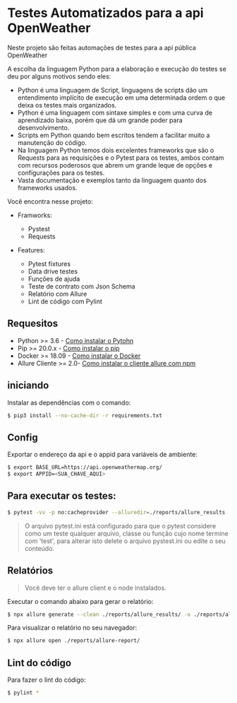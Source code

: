 # Testes Automatizados para a api OpenWeather

Neste projeto são feitas automações de testes para a api pública OpenWeather

A escolha da linguagem Python para a elaboração e execução do testes se deu por alguns motivos sendo eles:
- Python é uma linguagem de Script, linguagens de scripts dão um entendimento implícito de execução em uma determinada ordem o que deixa os testes mais organizados.
- Python é uma linguagem com sintaxe simples e com uma curva de aprendizado baixa, porém que dá um grande poder para desenvolvimento.
- Scripts em Python quando bem escritos tendem a facilitar muito a manutenção do código.
- Na linguagem Python temos dois excelentes frameworks que são o Requests para as requisições e o Pytest para os testes, ambos contam com recursos poderosos que abrem um grande leque de opções e configurações para os testes.
- Vasta documentação e exemplos tanto da linguagem quanto dos frameworks usados.

Você encontra nesse projeto:

- Framworks:
    - Pystest
    - Requests

- Features:
    - Pytest fixtures
    - Data drive testes
    - Funções de ajuda
    - Teste de contrato com Json Schema
    - Relatório com Allure
    - Lint de código com Pylint
    
## Requesitos
- Python >= 3.6 - [Como instalar o Pytohn](https://www.python.org/downloads/)
- Pip >= 20.0.x - [Como instalar o pip](https://pip.pypa.io/en/stable/installing/)
- Docker >= 18.09 - [Como instalar o Docker](https://docs.docker.com/get-docker/)
- Allure Cliente >= 2.0- [Como instalar o cliente allure com npm](https://www.npmjs.com/package/allure-commandline)

## iniciando
Instalar as dependências com o comando:

```bash
$ pip3 install --no-cache-dir -r requirements.txt
```

## Config
Exportar o endereço da api e o appid para variáveis de ambiente:

```bash
$ export BASE_URL=https://api.openweathermap.org/
$ export APPID=<SUA_CHAVE_AQUI>
```

## Para executar os testes:
```bash
$ pytest -vv -p no:cacheprovider --alluredir=./reports/allure_results
```

> O arquivo pytest.ini está configurado para que o pytest considere como um teste qualquer arquivo, classe ou função cujo nome termine com 'test',
>para alterar isto delete o arquivo pystest.ini ou edite o seu conteúdo.
 
## Relatórios
> Você deve ter o allure client e o node instalados.

Executar o comando abaixo para gerar o relatório:

```bash
$ npx allure generate --clean ./reports/allure_results/ -o ./reports/allure-report
```

Para visualizar o relatório no seu navegador:

```bash
$ npx allure open ./reports/allure-report/
```

## Lint do código
Para fazer o lint do código:

```bash
$ pylint *
```
